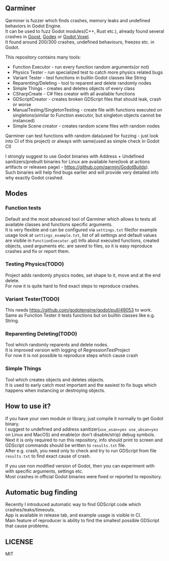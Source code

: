 ## Qarminer
Qarminer is fuzzer which finds crashes, memory leaks and undefined behaviors in Godot Engine.  
It can be used to fuzz Godot modules(C++, Rust etc.), already found several crashes in [Goost](https://github.com/goostengine/goost), [Godex](https://github.com/GodotECS/godex/) or [Godot Voxel](https://github.com/Zylann/godot_voxel).  
It found around 200/300 crashes, undefined behaviours, freezes etc. in Godot.

This repository contains many tools:
- Function Executor - run every function random arguments(or not)
- Physics Tester - run specialized test to catch more physics related bugs
- Variant Tester - test functions in builtin Godot classes like String
- Reparenting/Deleting - tool to reparent and delete randomly nodes
- Simple Things - creates and deletes objects of every class
- CSharpCreate - C# files creator with all available functions
- GDScriptCreator - creates broken GDScript files that should leak, crash or worse
- ManualTesting/SingletonTesting - create file with functions executed on singletons(similar to Function executor, but singleton objects cannot be instanced)
- Simple Scene creator - creates random scene files with random nodes

Qarminer can test functions with random data(used for fuzzing - just look into CI of this project) or always with same(used as simple check in Godot CI)

I strongly suggest to use Godot binaries with Address + Undefined sanitizers(prebuilt binaries for Linux are available here(look at actions artifacts or releases page) - https://github.com/qarmin/GodotBuilds).  
Such binaries will help find bugs earlier and will provide very detailed info why exactly Godot crashed.

## Modes
### Function tests
Default and the most advanced tool of Qarminer which allows to tests all available classes and functions specific arguments.  
It is very flexible and can be configured via `settings.txt` file(for example usage look at `settings_example.txt`, list of all settings and default values are visible in `FunctionExecutor.gd`)
Info about executed functions, created objects, used arguments etc. are saved to files, so it is easy reproduce crashes and fix or report them.

### Testing Physics(TODO)
Project adds randomly physics nodes, set shape to it, move and at the end delete.  
For now it is quite hard to find exact steps to reproduce crashes.

### Variant Tester(TODO)
This needs https://github.com/godotengine/godot/pull/49053 to work.  
Same as Function Tester it tests functions but on builtin classes like e.g. String.

### Reparenting Deleting(TODO)
Tool which randomly reparents and delete nodes.  
It is improved version with logging of RegressionTestProject  
For now it is not possible to reproduce steps which cause crash

### Simple Things
Tool which creates objects and deletes objects.  
It is used to early catch most important and the easiest to fix bugs which happens when instancing or destroying objects.

## How to use it?
If you have your own module or library, just compile it normally to get Godot binary.  
I suggest to undefined and address sanitizer(`use_asan=yes use_ubsan=yes` on Linux and MacOS) and enable(or don't disable/strip) debug symbols.  
Next it is only required to run this repository, info should print to screen and GDScript commands should be written to `results.txt` file.  
After e.g. crash, you need only to check and try to run GDScript from file `results.txt` to find exact cause of crash.  

If you use non modified version of Godot, then you can experiment with with specific arguments, settings etc.  
Most crashes in official Godot binaries were fixed or reported to repository.  

## Automatic bug finding
Recently I introduced automatic way to find GDScript code which crashes/leaks/timeouts.  
App is available in release tab, and example usage is visible in CI.  
Main feature of reproducer is ability to find the smallest possible GDScript that cause problems.

## LICENSE
MIT
